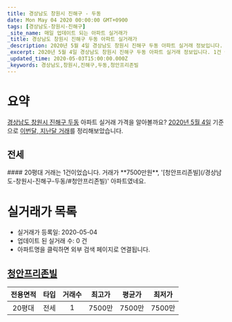 ```yaml
---
title: 경상남도 창원시 진해구 - 두동
date: Mon May 04 2020 00:00:00 GMT+0900
tags: [경상남도-창원시-진해구]
_site_name: 매일 업데이트 되는 아파트 실거래가
_title: 경상남도 창원시 진해구 두동 아파트 실거래가
_description: 2020년 5월 4일 경상남도 창원시 진해구 두동 아파트 실거래 정보입니다. 1건 아파트 정보가 있습니다.
_excerpt: 2020년 5월 4일 경상남도 창원시 진해구 두동 아파트 실거래 정보입니다. 1건 아파트 정보가 있습니다.
_updated_time: 2020-05-03T15:00:00.000Z
_keywords: 경상남도,창원시,진해구,두동,청안프리존빌
---
```





# 요약
<ins>경상남도 창원시 진해구 두동</ins> 아파트 실거래 가격을 알아볼까요? <ins>2020년 5월 4일</ins> 기준으로 <ins>이번달, 지난달 거래</ins>를 정리해보았습니다.

## 전세
<div class="container">
<div class="twelve columns" markdown="1">
#### 20평대
거래는 1건이었습니다. 거래가 **7500만원**, '[청안프리존빌](/경상남도-창원시-진해구-두동/#청안프리존빌)' 아파트였네요.
</div>
</div>



# 실거래가 목록
- 실거래가 등록일: 2020-05-04
- 업데이트 된 실거래 수: 0 건
- 아파트명을 클릭하면 외부 검색 페이지로 연결됩니다.

## [청안프리존빌](#청안프리존빌)

|전용면적|타입|거래수|최고가|평균가|최저가|
|:---:|:---:|:---:|:---:|:---:|:---:|
|20평대|<span class="deal-type-2">전세</span>|1|7500만|7500만|7500만|

<br/>



